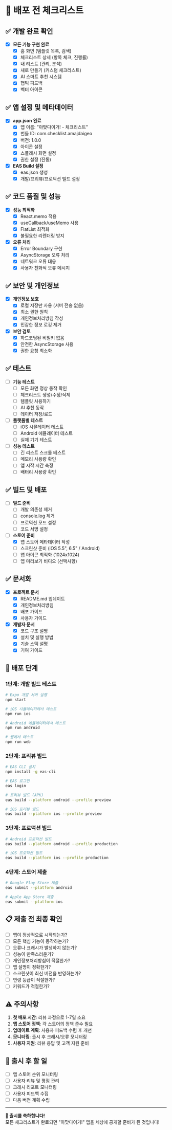 # 🚀 배포 전 체크리스트

## ✅ 개발 완료 확인

- [x] **모든 기능 구현 완료**
  - [x] 홈 화면 (템플릿 목록, 검색)
  - [x] 체크리스트 상세 (항목 체크, 진행률)
  - [x] 내 리스트 (관리, 분석)
  - [x] 새로 만들기 (커스텀 체크리스트)
  - [x] AI 스마트 추천 시스템
  - [x] 햅틱 피드백
  - [x] 벡터 아이콘

## ✅ 앱 설정 및 메타데이터

- [x] **app.json 완료**
  - [x] 앱 이름: "아맞다이거! - 체크리스트"
  - [x] 번들 ID: com.checklist.amajdaigeo
  - [x] 버전: 1.0.0
  - [x] 아이콘 설정
  - [x] 스플래시 화면 설정
  - [x] 권한 설정 (진동)

- [x] **EAS Build 설정**
  - [x] eas.json 생성
  - [x] 개발/프리뷰/프로덕션 빌드 설정

## ✅ 코드 품질 및 성능

- [x] **성능 최적화**
  - [x] React.memo 적용
  - [x] useCallback/useMemo 사용
  - [x] FlatList 최적화
  - [x] 불필요한 리렌더링 방지

- [x] **오류 처리**
  - [x] Error Boundary 구현
  - [x] AsyncStorage 오류 처리
  - [x] 네트워크 오류 대응
  - [x] 사용자 친화적 오류 메시지

## ✅ 보안 및 개인정보

- [x] **개인정보 보호**
  - [x] 로컬 저장만 사용 (서버 전송 없음)
  - [x] 최소 권한 원칙
  - [x] 개인정보처리방침 작성
  - [x] 민감한 정보 로깅 제거

- [x] **보안 검토**
  - [x] 하드코딩된 비밀키 없음
  - [x] 안전한 AsyncStorage 사용
  - [x] 권한 요청 최소화

## ✅ 테스트

- [ ] **기능 테스트**
  - [ ] 모든 화면 정상 동작 확인
  - [ ] 체크리스트 생성/수정/삭제
  - [ ] 템플릿 사용하기
  - [ ] AI 추천 동작
  - [ ] 데이터 저장/로드

- [ ] **플랫폼별 테스트**
  - [ ] iOS 시뮬레이터 테스트
  - [ ] Android 에뮬레이터 테스트
  - [ ] 실제 기기 테스트

- [ ] **성능 테스트**
  - [ ] 긴 리스트 스크롤 테스트
  - [ ] 메모리 사용량 확인
  - [ ] 앱 시작 시간 측정
  - [ ] 배터리 사용량 확인

## ✅ 빌드 및 배포

- [ ] **빌드 준비**
  - [ ] 개발 의존성 제거
  - [ ] console.log 제거
  - [ ] 프로덕션 모드 설정
  - [ ] 코드 서명 설정

- [ ] **스토어 준비**
  - [x] 앱 스토어 메타데이터 작성
  - [ ] 스크린샷 준비 (iOS 5.5", 6.5" / Android)
  - [ ] 앱 아이콘 최적화 (1024x1024)
  - [ ] 앱 미리보기 비디오 (선택사항)

## ✅ 문서화

- [x] **프로젝트 문서**
  - [x] README.md 업데이트
  - [x] 개인정보처리방침
  - [x] 배포 가이드
  - [x] 사용자 가이드

- [x] **개발자 문서**
  - [x] 코드 구조 설명
  - [x] 설치 및 실행 방법
  - [x] 기술 스택 설명
  - [x] 기여 가이드

## 🚀 배포 단계

### 1단계: 개발 빌드 테스트
```bash
# Expo 개발 서버 실행
npm start

# iOS 시뮬레이터에서 테스트
npm run ios

# Android 에뮬레이터에서 테스트
npm run android

# 웹에서 테스트
npm run web
```

### 2단계: 프리뷰 빌드
```bash
# EAS CLI 설치
npm install -g eas-cli

# EAS 로그인
eas login

# 프리뷰 빌드 (APK)
eas build --platform android --profile preview

# iOS 프리뷰 빌드
eas build --platform ios --profile preview
```

### 3단계: 프로덕션 빌드
```bash
# Android 프로덕션 빌드
eas build --platform android --profile production

# iOS 프로덕션 빌드
eas build --platform ios --profile production
```

### 4단계: 스토어 제출
```bash
# Google Play Store 제출
eas submit --platform android

# Apple App Store 제출
eas submit --platform ios
```

## 📋 제출 전 최종 확인

- [ ] 앱이 정상적으로 시작되는가?
- [ ] 모든 핵심 기능이 동작하는가?
- [ ] 오류나 크래시가 발생하지 않는가?
- [ ] 성능이 만족스러운가?
- [ ] 개인정보처리방침이 적절한가?
- [ ] 앱 설명이 정확한가?
- [ ] 스크린샷이 최신 버전을 반영하는가?
- [ ] 연령 등급이 적절한가?
- [ ] 키워드가 적절한가?

## ⚠️ 주의사항

1. **첫 배포 시간**: 리뷰 과정으로 1-7일 소요
2. **앱 스토어 정책**: 각 스토어의 정책 준수 필요
3. **업데이트 계획**: 사용자 피드백 수렴 후 개선
4. **모니터링**: 출시 후 크래시/오류 모니터링
5. **사용자 지원**: 리뷰 응답 및 고객 지원 준비

## 🎯 출시 후 할 일

- [ ] 앱 스토어 순위 모니터링
- [ ] 사용자 리뷰 및 평점 관리
- [ ] 크래시 리포트 모니터링
- [ ] 사용자 피드백 수집
- [ ] 다음 버전 계획 수립

---

**🎉 출시를 축하합니다!**  
모든 체크리스트가 완료되면 "아맞다이거!" 앱을 세상에 공개할 준비가 된 것입니다!
